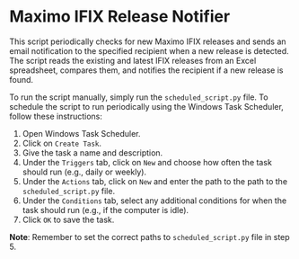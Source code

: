 # Maximo IFIX Release Notifier

This script periodically checks for new Maximo IFIX releases and sends an email notification to the specified recipient when a new release is detected. The script reads the existing and latest IFIX releases from an Excel spreadsheet, compares them, and notifies the recipient if a new release is found.

To run the script manually, simply run the `scheduled_script.py` file. To schedule the script to run periodically using the Windows Task Scheduler, follow these instructions:

1. Open Windows Task Scheduler.
2. Click on `Create Task`.
3. Give the task a name and description. 
4. Under the `Triggers` tab, click on `New` and choose how often the task should run (e.g., daily or weekly).
5. Under the `Actions` tab, click on `New` and enter the path to the path to the `scheduled_script.py` file. 
6. Under the `Conditions` tab, select any additional conditions for when the task should run (e.g., if the computer is idle). 
7. Click `OK` to save the task.

**Note**: Remember to set the correct paths to `scheduled_script.py` file in step 5. 
